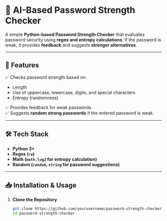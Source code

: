 # 🔐 AI-Based Password Strength Checker

A simple **Python-based Password Strength Checker** that evaluates password security using **regex and entropy calculations**. If the password is weak, it provides **feedback** and suggests **stronger alternatives**.

---

## 🚀 Features
✅ Checks password strength based on:
   - Length
   - Use of uppercase, lowercase, digits, and special characters  
   - Entropy (randomness)  

✅ Provides feedback for weak passwords.  
✅ Suggests **random strong passwords** if the entered password is weak.  

---

## 🛠️ Tech Stack
- **Python 3+**
- **Regex (`re`)**
- **Math (`math.log2` for entropy calculation)**
- **Random (`random`, `string` for password suggestions)**

---

## 📥 Installation & Usage
1. **Clone the Repository**
   ```sh
   git clone https://github.com/yourusername/password-strength-checker.git
   cd password-strength-checker

  
